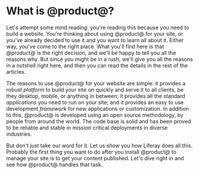 # What is @product@? [](id=what-is-liferay)

Let's attempt some mind reading: you're reading this because you need to build
a website. You're thinking about using @product@ for your site, or you've already
decided to use it and you want to learn all about it. Either way, you've come to
the right place. What you'll find here is that @product@ is the right
decision, and we'll be happy to tell you all the reasons why. But since you
might be in a rush, we'll give you all the reasons in a nutshell right here, and
then you can read the details in the rest of the articles. 

The reasons to use @product@ for your website are simple: it provides a
robust *platform* to build your site on quickly and serve it to all clients, be
they desktop, mobile, or anything in between; it provides all the standard
*applications* you need to run on your site; and it provides an easy to use
development *framework* for new applications or customization. In addition to
this, @product@ is developed using an open source methodology, by people
from around the world. The code base is solid and has been proved to be
reliable and stable in mission critical deployments in diverse industries. 

But don't just take our word for it. Let us *show* you how Liferay does all
this. Probably the first thing you want to do after you install @product@
to manage your site is to get your content published. Let's dive right in and
see how @product@ handles that task. 
